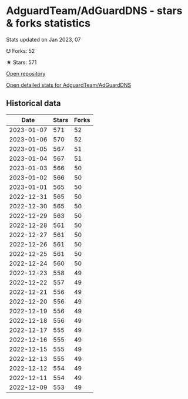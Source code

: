 # AdguardTeam/AdGuardDNS - stars & forks statistics

Stats updated on Jan 2023, 07

☋ Forks: 52

★ Stars: 571

[Open repository](https://github.com/AdguardTeam/AdGuardDNS)

[Open detailed stats for AdguardTeam/AdGuardDNS](https://reviewgithub.com/rep/AdguardTeam/AdGuardDNS)

## Historical data
| Date | Stars | Forks |
|------|-------|-------|
| 2023-01-07 | 571 | 52 | 
| 2023-01-06 | 570 | 52 | 
| 2023-01-05 | 567 | 51 | 
| 2023-01-04 | 567 | 51 | 
| 2023-01-03 | 566 | 50 | 
| 2023-01-02 | 566 | 50 | 
| 2023-01-01 | 565 | 50 | 
| 2022-12-31 | 565 | 50 | 
| 2022-12-30 | 565 | 50 | 
| 2022-12-29 | 563 | 50 | 
| 2022-12-28 | 561 | 50 | 
| 2022-12-27 | 561 | 50 | 
| 2022-12-26 | 561 | 50 | 
| 2022-12-25 | 561 | 50 | 
| 2022-12-24 | 560 | 50 | 
| 2022-12-23 | 558 | 49 | 
| 2022-12-22 | 557 | 49 | 
| 2022-12-21 | 556 | 49 | 
| 2022-12-20 | 556 | 49 | 
| 2022-12-19 | 556 | 49 | 
| 2022-12-18 | 556 | 49 | 
| 2022-12-17 | 555 | 49 | 
| 2022-12-16 | 555 | 49 | 
| 2022-12-15 | 555 | 49 | 
| 2022-12-13 | 555 | 49 | 
| 2022-12-12 | 554 | 49 | 
| 2022-12-11 | 554 | 49 | 
| 2022-12-09 | 553 | 49 | 


